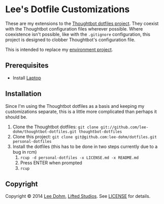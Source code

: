 # Lee's Dotfile Customizations

These are my extensions to the [Thoughtbot dotfiles project](https://github.com/thoughtbot/dotfiles). They coexist with the Thoughtbot configuration files wherever possible. Where coexistence isn't possible, like with the `.gitignore` configuration, this project is designed to clobber Thoughtbot's configuration file.

This is intended to replace my [environment project](https://github.com/lee-dohm/environment).

## Prerequisites

* Install [Laptop](https://github.com/thoughtbot/laptop)

## Installation

Since I'm using the Thoughtbot dotfiles as a basis and keeping my customizations separate, this is a little more complicated than perhaps it should be.

1. Clone the Thoughtbot dotfiles: `git clone git://github.com/lee-dohm/thoughtbot-dotfiles.git thoughtbot-dotfiles`
1. Clone this project: `git clone git@github.com:lee-dohm/dotfiles.git personal-dotfiles`
1. Install the dotfiles (this has to be done in two steps currently due to a bug in rcm)
    1. `rcup -d personal-dotfiles -x LICENSE.md -x README.md`
    1. Press ENTER when prompted
    1. `rcup`

## Copyright

Copyright &copy; 2014 [Lee Dohm](http://www.lee-dohm.com), [Lifted Studios](http://www.liftedstudios.com). See [LICENSE](LICENSE.md) for details.
